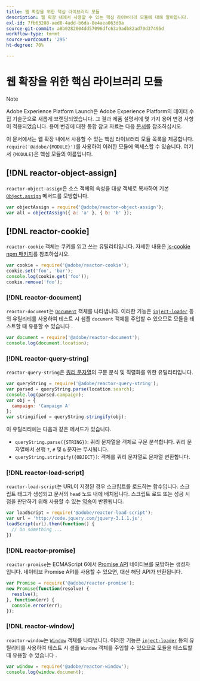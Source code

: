 ```yaml
---
title: 웹 확장을 위한 핵심 라이브러리 모듈
description: 웹 확장 내에서 사용할 수 있는 핵심 라이브러리 모듈에 대해 알아봅니다.
exl-id: 7fb63208-aed0-4add-b6da-8e4aea063d0a
source-git-commit: a8b0282004dd57096dfc63a9adb82ad70d37495d
workflow-type: tm+mt
source-wordcount: '295'
ht-degree: 70%

---
```


# 웹 확장을 위한 핵심 라이브러리 모듈

>[!NOTE]
>
>Adobe Experience Platform Launch은 Adobe Experience Platform의 데이터 수집 기술군으로 새롭게 브랜딩되었습니다. 그 결과 제품 설명서에 몇 가지 용어 변경 사항이 적용되었습니다. 용어 변경에 대한 통합 참고 자료는 다음 [문서](../../term-updates.md)를 참조하십시오.

이 문서에서는 웹 확장 내에서 사용할 수 있는 핵심 라이브러리 모듈 목록을 제공합니다. `require('@adobe/{MODULE}')`를 사용하여 이러한 모듈에 액세스할 수 있습니다. 여기서 `{MODULE}`은 핵심 모듈의 이름입니다.

## [!DNL reactor-object-assign]

`reactor-object-assign`은 소스 객체의 속성을 대상 객체로 복사하여 기본 [`Object.assign`](https://developer.mozilla.org/ko-KR/docs/Web/JavaScript/Reference/Global_Objects/Object/assign) 메서드를 모방합니다.

```javascript
var objectAssign = require('@adobe/reactor-object-assign');
var all = objectAssign({ a: 'a' }, { b: 'b' });
```

## [!DNL reactor-cookie]

`reactor-cookie` 객체는 쿠키를 읽고 쓰는 유틸리티입니다. 자세한 내용은 [js-cookie npm 패키지](https://www.npmjs.com/package/js-cookie)를 참조하십시오.

```javascript
var cookie = require('@adobe/reactor-cookie');
cookie.set('foo', 'bar');
console.log(cookie.get('foo'));
cookie.remove('foo');
```

### [!DNL reactor-document]

`reactor-document`는 [`Document`](https://developer.mozilla.org/ko-KR/docs/Web/API/Document) 객체를 나타냅니다. 이러한 기능은 [`inject-loader`](https://www.npmjs.com/package/inject-loader) 등의 유틸리티를 사용하여 테스트 시 샘플 `document` 객체를 주입할 수 있으므로 모듈을 테스트할 때 유용할 수 있습니다 .

```javascript
var document = require('@adobe/reactor-document');
console.log(document.location);
```

### [!DNL reactor-query-string]

`reactor-query-string`은 [쿼리 문자열](https://developer.mozilla.org/en-US/docs/Web/API/HTMLHyperlinkElementUtils/search)의 구문 분석 및 직렬화를 위한 유틸리티입니다.

```javascript
var queryString = require('@adobe/reactor-query-string');
var parsed = queryString.parse(location.search);
console.log(parsed.campaign);
var obj = {
  campaign: 'Campaign A'
};
var stringified = queryString.stringify(obj);
```

이 유틸리티에는 다음과 같은 메서드가 있습니다.

* `queryString.parse({STRING})`: 쿼리 문자열을 객체로 구문 분석합니다. 쿼리 문자열에서 선행 `?`, `#` 및 `&` 문자는 무시됩니다.
* `queryString.stringify({OBJECT})`: 객체를 쿼리 문자열로 문자열 변환합니다.

### [!DNL reactor-load-script]

`reactor-load-script`는 URL이 지정된 경우 스크립트를 로드하는 함수입니다. 스크립트 태그가 생성되고 문서의 `head` 노드 내에 배치됩니다. 스크립트 로드 또는 성공 시점을 판단하기 위해 사용할 수 있는 [약속](https://developer.mozilla.org/ko-KR/docs/Web/JavaScript/Reference/Global_Objects/Promise)이 반환됩니다.

```javascript
var loadScript = require('@adobe/reactor-load-script');
var url = 'http://code.jquery.com/jquery-3.1.1.js';
loadScript(url).then(function() {
  // Do something ...
})
```

### [!DNL reactor-promise]

`reactor-promise`는 ECMAScript 6에서 [Promise API](https://developer.mozilla.org/ko-KR/docs/Web/JavaScript/Reference/Global_Objects/Promise) 네이티브를 모방하는 생성자입니다. 네이티브 Promise API를 사용할 수 있으면, 대신 해당 API가 반환됩니다.

```javascript
var Promise = require('@adobe/reactor-promise');
new Promise(function(resolve) {
  resolve();
}, function(err) {
  console.error(err);
});
```

### [!DNL reactor-window]

`reactor-window`는 [`Window`](https://developer.mozilla.org/ko-KR/docs/Web/API/Window) 객체를 나타냅니다. 이러한 기능은 [`inject-loader`](https://www.npmjs.com/package/inject-loader) 등의 유틸리티를 사용하여 테스트 시 샘플 `Window` 객체를 주입할 수 있으므로 모듈을 테스트할 때 유용할 수 있습니다 .

```javascript
var window = require('@adobe/reactor-window');
console.log(window.document);
```
